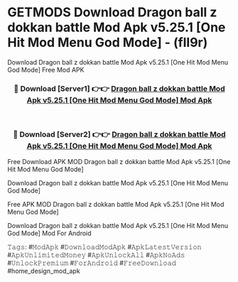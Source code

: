 # GETMODS Download Dragon ball z dokkan battle Mod Apk v5.25.1 [One Hit Mod Menu God Mode] - (fll9r)
Download Dragon ball z dokkan battle Mod Apk v5.25.1 [One Hit Mod Menu God Mode] Free Mod APK

<div align="center">
<h3>🔴 Download [Server1] 👉👉 <a href="https://apk-comot.site?title=Dragon_ball_z_dokkan_battle_Mod_Apk_v5.25.1_[One_Hit_Mod_Menu_God_Mode]">Dragon ball z dokkan battle Mod Apk v5.25.1 [One Hit Mod Menu God Mode] Mod Apk</a></h3><br>

<h3>🔴 Download [Server2] 👉👉 <a href="https://apk-comot.site?title=Dragon_ball_z_dokkan_battle_Mod_Apk_v5.25.1_[One_Hit_Mod_Menu_God_Mode]">Dragon ball z dokkan battle Mod Apk v5.25.1 [One Hit Mod Menu God Mode] Mod Apk</a></h3>
</div>


Free Download APK MOD Dragon ball z dokkan battle Mod Apk v5.25.1 [One Hit Mod Menu God Mode]

Download Dragon ball z dokkan battle Mod Apk v5.25.1 [One Hit Mod Menu God Mode] 

Free APK MOD Dragon ball z dokkan battle Mod Apk v5.25.1 [One Hit Mod Menu God Mode] 

Download Dragon ball z dokkan battle Mod Apk v5.25.1 [One Hit Mod Menu God Mode] Mod For Android

𝚃𝚊𝚐𝚜: #𝙼𝚘𝚍𝙰𝚙𝚔 #𝙳𝚘𝚠𝚗𝚕𝚘𝚊𝚍𝙼𝚘𝚍𝙰𝚙𝚔 #𝙰𝚙𝚔𝙻𝚊𝚝𝚎𝚜𝚝𝚅𝚎𝚛𝚜𝚒𝚘𝚗 #𝙰𝚙𝚔𝚄𝚗𝚕𝚒𝚖𝚒𝚝𝚎𝚍𝙼𝚘𝚗𝚎𝚢 #𝙰𝚙𝚔𝚄𝚗𝚕𝚘𝚌𝚔𝙰𝚕𝚕 #𝙰𝚙𝚔𝙽𝚘𝙰𝚍𝚜 #𝚄𝚗𝚕𝚘𝚌𝚔𝙿𝚛𝚎𝚖𝚒𝚞𝚖 #𝙵𝚘𝚛𝙰𝚗𝚍𝚛𝚘𝚒𝚍 #𝙵𝚛𝚎𝚎𝙳𝚘𝚠𝚗𝚕𝚘𝚊𝚍 #home_design_mod_apk